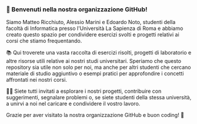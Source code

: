 ### 👋 Benvenuti nella nostra organizzazione GitHub!

Siamo Matteo Ricchiuto, Alessio Marini e Edoardo Noto, studenti della facoltà di Informatica presso l'Università La Sapienza di Roma e abbiamo creato questo spazio per condividere esercizi svolti e progetti relativi ai corsi che stiamo frequentando.

📚 Qui troverete una vasta raccolta di esercizi risolti, progetti di laboratorio e altre risorse utili relative ai nostri studi universitari. Speriamo che questo repository sia utile non solo per noi, ma anche per altri studenti che cercano materiale di studio aggiuntivo o esempi pratici per approfondire i concetti affrontati nei nostri corsi.

👨‍💻 Siete tutti invitati a esplorare i nostri progetti, contribuire con suggerimenti, segnalare problemi o, se siete studenti della stessa università, a unirvi a noi nel caricare e condividere il vostro lavoro.

Grazie per aver visitato la nostra organizzazione GitHub e buon coding! 🚀
